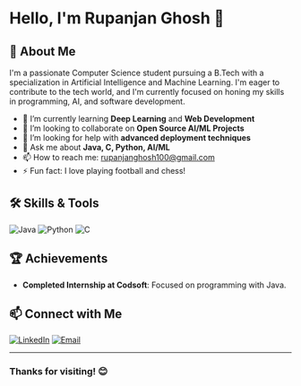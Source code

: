 # Hello, I'm Rupanjan Ghosh 👋

## 🚀 About Me
I'm a passionate Computer Science student pursuing a B.Tech with a specialization in Artificial Intelligence and Machine Learning. I'm eager to contribute to the tech world, and I'm currently focused on honing my skills in programming, AI, and software development.

- 🌱 I’m currently learning **Deep Learning** and **Web Development**
- 👯 I’m looking to collaborate on **Open Source AI/ML Projects**
- 🤔 I’m looking for help with **advanced deployment techniques**
- 💬 Ask me about **Java, C, Python, AI/ML**
- 📫 How to reach me: [rupanjanghosh100@gmail.com](mailto:rupanjanghosh100@gmail.com)
- ⚡ Fun fact: I love playing football and chess!

## 🛠️ Skills & Tools
![Java](https://img.shields.io/badge/Java-ED8B00?style=for-the-badge&logo=java&logoColor=white)
![Python](https://img.shields.io/badge/Python-3776AB?style=for-the-badge&logo=python&logoColor=white)
![C](https://img.shields.io/badge/C-00599C?style=for-the-badge&logo=c&logoColor=white)

## 🏆 Achievements
- **Completed Internship at Codsoft**: Focused on programming with Java.

## 📫 Connect with Me
[![LinkedIn](https://img.shields.io/badge/LinkedIn-%230077B5.svg?style=for-the-badge&logo=linkedin&logoColor=white)](https://www.linkedin.com/in/rupanjan-ghosh/)
[![Email](https://img.shields.io/badge/Email-D14836?style=for-the-badge&logo=gmail&logoColor=white)](mailto:rupanjanghosh100@gmail.com)

---

### Thanks for visiting! 😊
